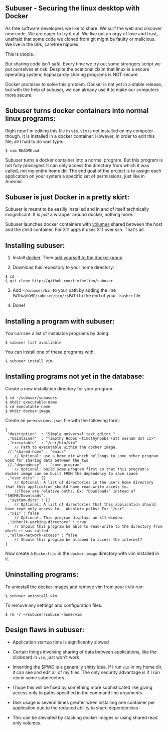 Subuser - Securing the linux desktop with Docker
--------------------------

As free software developers we like to share.  We surf the web and discover new code.  We are eager to try it out.  We live out an orgy of love and trust, unafraid that some code we cloned from git might be faulty or malicious.  We live in the 60s, carefree hippies.

This is utopia.

But sharing code isn't safe.  Every time we try out some strangers script we put ourselves at risk.  Despite the ocational claim that linux is a secure operating system, haphazardly sharing programs is NOT secure.

Docker promises to solve this problem.  Docker is not yet in a stable release, but with the help of subuser, we can already use it to make our computers more secure.

Subuser turns docker containers into normal linux programs:
------------------------------------------------------------

Right now I'm editing this file in `vim`.  `vim` is not installed on my computer though.  It is installed in a docker container.  However, in order to edit this file, all I had to do was type:

````
$ vim README.md
````

Subuser turns a docker container into a normal program.  But this program is not fully privilaged.  It can only access the directory from which it was called, not my entire home dir.  The end goal of the project is to assign each application on your system a specific set of permissions, just like in Android.

Subuser is just Docker in a pretty skirt:
----------------------------------------

Subuser is meant to be easilly installed and in and of itself technically insignificant.  It is *just* a wrapper around docker, nothing more.

Subuser launches docker containers with [volumes](http://docs.docker.io/en/latest/use/working_with_volumes/) shared between the host and the child container.  For X11 apps it uses X11 over ssh. That's all.

Installing subuser:
-------------------

1. Install [docker](http://www.docker.io/gettingstarted/#h_installation). Then [add yourself to the docker group](http://docs.docker.io/en/v0.7.3/use/basics/).

2. Download this repository to your home directory:

````
$ cd
$ git clone http://github.com/timthelion/subuser
````

3. Add `~/subuser/bin` to your path by adding the line `PATH=$HOME/subuser/bin/:$PATH` to the end of your `.bashrc` file.

4. Done!

Installing a program with subuser:
----------------------------------

You can see a list of instalable programs by doing:

````
$ subuser list availiable
````

You can install one of these programs with:

````
$ subuser install vim
````

Installing programs not yet in the database:
----------------------------------------

Create a new installation directory for your program.

````
$ cd ~/subuser/subusers
$ mkdir executable-name
$ cd executable-name
$ mkdir docker-image
````

Create an `permissions.json` file with the following form:

````
{
 "description"  : "Simple universal text editor."
 ,"maintainer"  : "Timothy Hobbs <timothyhobbs (at) seznam dot cz>"
 ,"executable"  : "/usr/bin/vim"
    // Path to executable within the docker image.
 //,"shared-home" : "emacs"
    // Optional: use a home dir which bellongs to some other program.  Good for sharing data between the two
 //,"dependency"  : "some-program"
    // Optional: build some-program first so that this program's docker image can be built FROM the dependency to save space
 ,"user-dirs" : []
    // Optional: A list of directories in the users home directory that this application should have read-write access to.
    //These are relative paths, Ex: "Downloads" instead of "$HOME/Downloads".
 ,"system-dirs" : []
    // Optional: A list of directories that this application should have read only access to.  Absolute paths: Ex: "/usr"
 ,"x11" : false
    // Optional: This program displays an x11 window.
 ,"inherit-working-directory" : true
    // Should this program be able to read-write to the directory from which it was called.
 ,"allow-network-access" : false
    // Should this program be allowed to access the internet?
}
````

Now create a `Dockerfile` in the `docker-image` directory with vim installed in it.


Uninstalling programs:
----------------------

To uninstall the docker images and remove vim from your `PATH` run:

````
$ subuser uninstall vim
````

To remove any settings and configuration files:

````
$ rm -r ~/subuser/subuser-home/vim
````

Design flaws in subuser:
------------------------

* Application startup time is significantly slowed

* Certain things involving sharing of data between applications, like the clipboard in `vim`, just won't work.

* Inheriting the $PWD is a generally shitty idea.  If I run `vim` in my home dir, it can see and edit all of my files.  The only security advantage is if I run `vim` in some subdirectory.
 - I hope this will be fixed by something more sophisticated like giving access only to paths specified in the command line arguments.

* Disk usage is several times greater when installing one container per application due to the reduced ability to share dependencies
 - This can be aleviated by stacking docker images or using shared read only volumes.

